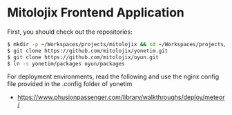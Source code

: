 # Mitolojix Frontend Application

First, you should check out the repositories:

```bash
$ mkdir -p ~/Workspaces/projects/mitolojix && cd ~/Workspaces/projects/mitolojix/
$ git clone https://github.com/mitolojix/yonetim.git
$ git clone https://github.com/mitolojix/oyun.git
$ ln -s yonetim/packages oyun/packages
```

For deployment environments, read the following and use the nginx config file provided in the .config folder of yonetim

* https://www.phusionpassenger.com/library/walkthroughs/deploy/meteor/

